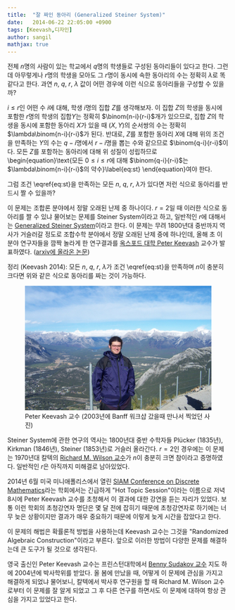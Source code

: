 ```yaml
---
title:  "잘 짜인 동아리 (Generalized Steiner System)"
date:   2014-06-22 22:05:00 +0900
tags: [Keevash,디자인]
author: sangil
mathjax: true
---
```

전체 $n$명의 사람이 있는 학교에서 $q$명의 학생들로 구성된 동아리들이 있다고 한다. 그런데 아무렇게나 $r$명의 학생을 모아도 그 $r$명이 동시에 속한 동아리의 수는 정확히 $\lambda$로 똑같다고 한다. 과연 $n$, $q$, $r$, $\lambda$ 값이 어떤 경우에 이런 식으로 동아리들을 구성할 수 있을까?

$i\le r$인 어떤 수 $i$에 대해, 학생 $i$명의 집합 $Z$를 생각해보자. 이 집합 $Z$의 학생을 동시에 포함한 $r$명의 학생의 집합$Y$는 정확히 $\binom{n-i}{r-i}$개가 있으므로, 집합 $Z$의 학생을 동시에 포함한 동아리 $X$가 있을 때 $(X,Y)$의 순서쌍의 수는 정확히 $\lambda\binom{n-i}{r-i}$가 된다. 반대로, $Z$를 포함한 동아리 $X$에 대해 위의 조건을 만족하는 $Y$의 수는 $q-i$명에서 $r-i$명을 뽑는 수와 같으므로 $\binom{q-i}{r-i}$이다. 모든 $Z$를 포함하는 동아리에 대해 위 성질이 성립하므로 \begin{equation}\text{모든 $0\le i\le r$에 대해 $\binom{q-i}{r-i}$는 $\lambda\binom{n-i}{r-i}$의 약수}\label{eq:st} \end{equation}여야 한다.

그럼 조건 \eqref{eq:st}을 만족하는 모든 $n$, $q$, $r$, $\lambda$가 있다면 저런 식으로 동아리를 반드시 짤 수 있을까?

이 문제는 조합론 분야에서 정말 오래된 난제 중 하나이다. $r=2$일 때 이러한 식으로 동아리를 짤 수 있냐 물어보는 문제를 Steiner System이라고 하고, 일반적인 $r$에 대해서는 [Generalized Steiner System](https://en.wikipedia.org/wiki/Steiner_system)이라고 한다. 이 문제는 무려 1800년대 중반까지 역사가 거슬러갈 정도로 조합수학 분야에서 정말 오래된 난제 중에 하나인데, 올해 초 이 분야 연구자들을 깜짝 놀라게 한 연구결과를 [옥스포드 대학 Peter Keevash](https://people.maths.ox.ac.uk/keevash/) 교수가 발표하였다. ([arxiv에 올라온 논문](https://arxiv.org/abs/1401.3665))

정리 (Keevash 2014): 모든 $n$, $q$, $r$, $\lambda$가 조건 \eqref{eq:st}을 만족하며 $n$이  충분히 크다면 위와 같은 식으로 동아리를 짜는 것이 가능하다.

<figure>
<img src="/assets/images/keevash.jpg" alt="Peter Keevash 교수"/>
<figcaption>Peter Keevash 교수 (2003년에 Banff 워크샵 갔을때 만나서 찍었던 사진)</figcaption>
</figure>

Steiner System에 관한 연구의 역사는 1800년대 중반 수학자들 Plücker (1835년), Kirkman (1846년), Steiner (1853년)로 거슬러 올라간다.  $r=2$인 경우에는 이 문제는 1970년대  칼텍의 [Richard M. Wilson 교수](https://en.wikipedia.org/wiki/R._M._Wilson)가 $n$이 충분히 크면 참이라고 증명하였다.  일반적인 $r$은 아직까지 미해결로 남아있었다.

2014년 6월 미국 미니애폴리스에서 열린 [SIAM Conference on Discrete Mathematics](https://archive.siam.org/meetings/dm14/)라는 학회에서는 긴급하게 "Hot Topic Session"이라는 이름으로 저녁 8시에 Peter Keevash 교수를 초청해서 이 결과에 대한 강연을 듣는 자리가 있었다. 보통 이런 학회의 초청강연자 명단은 몇 달 전에 잡히기 때문에 초청강연자로 하기에는 너무 늦은 상황이지만 결과가 매우 중요하기 때문에 이렇게 늦게 시간을 잡았다고 한다.

이 문제의 해법은 확률론적 방법을 사용하는데 Keevash 교수는 그것을 "Randomized Algebraic Construction"이라고 부른다. 앞으로 이러한 방법이 다양한 문제를 해결하는데 큰 도구가 될 것으로 생각된다.

영국 출신인 Peter Keevash 교수는 프린스턴대학에서 [Benny Sudakov 교수](https://people.math.ethz.ch/~sudakovb/) 지도 하에 2004년에 박사학위를 받았다. 올 봄에 만났을 때, 어떻게 이 문제에 관심을 가지고 해결하게 되었냐 물어보니, 칼텍에서 박사후 연구원을 할 때 Richard M. Wilson 교수로부터 이 문제를 잘 알게 되었고 그 후 다른 연구를 하면서도 이 문제에 대하여 항상 관심을 가지고 있었다고 한다.

